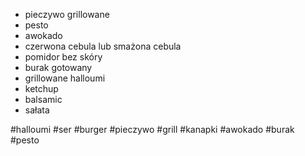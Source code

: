 - pieczywo grillowane
- pesto
- awokado
- czerwona cebula lub smażona cebula
- pomidor bez skóry
- burak gotowany
- grillowane halloumi 
- ketchup
- balsamic
- sałata

#halloumi #ser #burger #pieczywo #grill #kanapki #awokado #burak #pesto